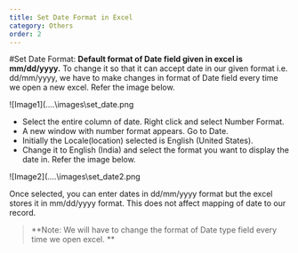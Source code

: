 ```yaml
---
title: Set Date Format in Excel
category: Others
order: 2
---
```


#Set Date Format:
**Default format of Date field given in excel is mm/dd/yyyy.**
To change it so that it can accept date in our given format i.e. dd/mm/yyyy, we have to make changes in format of Date field every time we open a new excel. 
Refer the image below.

![Image1](..\..\images\set_date.png

* Select the entire column of date. Right click and select Number Format.
* A new window with number format appears. Go to Date. 
* Initially the Locale(location) selected is English (United States).
* Change it to English (India) and select the format you want to display the date in.
Refer the image below.

![Image2](..\..\images\set_date2.png

Once selected, you can enter dates in dd/mm/yyyy format but the excel stores it in mm/dd/yyyy format. This does not affect mapping of date to our record.
> **Note: We will have to change the format of Date type field every time we open excel. **

